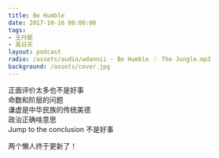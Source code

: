 ```yaml
---
title: Be Humble
date: 2017-10-16 00:00:00
tags:
- 王丹妮
- 高日天
layout: podcast
radio: /assets/audio/wdannii - Be Humble ｜ The Jungle.mp3
background: /assets/cover.jpg
---
```


正面评价太多也不是好事  
命数和阶层的问题  
谦虚是中华民族的传统美德  
政治正确啥意思  
Jump to the conclusion 不是好事

两个懒人终于更新了！
